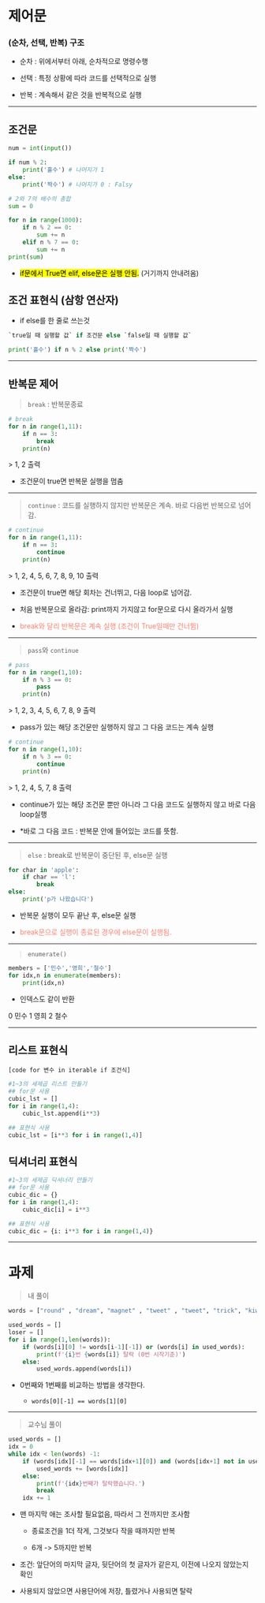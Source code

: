 # 제어문

### (순차, 선택, 반복) 구조

- 순차 : 위에서부터 아래, 순차적으로 명령수행

- 선택 : 특정 상황에 따라 코드를 선택적으로 실행

- 반복 : 계속해서 같은 것을 반복적으로 실행

---

## 조건문

```python
num = int(input())

if num % 2:
    print('홀수') # 나머지가 1
else:
    print('짝수') # 나머지가 0 : Falsy
```

```python
# 2와 7의 배수의 총합
sum = 0

for n in range(1000):
    if n % 2 == 0:
        sum += n
    elif n % 7 == 0:
        sum += n
print(sum)
```

- <mark>if문에서 True면 elif, else문은 실행 안됨.</mark> (거기까지 안내려옴)

## 조건 표현식 (삼항 연산자)

- if else를 한 줄로 쓰는것

```python
`true일 때 실행할 값` if 조건문 else `false일 때 실행할 값`
```

```python
print('홀수') if n % 2 else print('짝수')
```

---

## 반복문 제어

> `break` : 반복문종료

```python
# break
for n in range(1,11):
    if n == 3:
        break
    print(n)
```

\> 1, 2 출력

- 조건문이 true면 반복문 실행을 멈춤

---

> `continue` : 코드를 실행하지 않지만 반복문은 계속. 바로 다음번 반복으로 넘어감.

```python
# continue
for n in range(1,11):
    if n == 3:
        continue
    print(n)
```

\> 1, 2, 4, 5, 6, 7, 8, 9, 10 출력

- 조건문이 true면 해당 회차는 건너뛰고, 다음 loop로 넘어감.

- 처음 반복문으로 올라감: print까지 가지않고 for문으로 다시 올라가서 실행

- <span style='color:salmon'>break와 달리 반복문은 계속 실행 (조건이 True일때만 건너뜀)</span>

---

> `pass`와 `continue`

```python
# pass
for n in range(1,10):
    if n % 3 == 0:
        pass
    print(n)
```

\> 1, 2, 3, 4, 5, 6, 7, 8, 9 출력

- pass가 있는 해당 조건문만 실행하지 않고 그 다음 코드는 계속 실행

```python
# continue
for n in range(1,10):
    if n % 3 == 0:
        continue
    print(n)
```

\> 1, 2, 4, 5, 7, 8 출력

- continue가 있는 해당 조건문 뿐만 아니라 그 다음 코드도 실행하지 않고 바로 다음 loop실행

- *바로 그 다음 코드 : 반복문 안에 들어있는 코드를 뜻함.

---

> `else` : break로 반복문이 중단된 후, else문 실행

```python
for char in 'apple':
    if char == 'l':
        break
else:
    print('p가 나왔습니다')
```

- 반복문 실행이 모두 끝난 후, else문 실행

- <span style='color:salmon'>break문으로 실행이 종료된 경우에 else문이 실행됨.</span>

---

> `enumerate()` 

```python
members = ['민수','영희','철수']
for idx,n in enumerate(members):
    print(idx,n)
```

- 인덱스도 같이 반환

0 민수
1 영희
2 철수

---

## 리스트 표현식

`[code for 변수 in iterable if 조건식]`

```python
#1~3의 세제곱 리스트 만들기
## for문 사용
cubic_lst = []
for i in range(1,4):
    cubic_lst.append(i**3)

## 표현식 사용
cubic_lst = [i**3 for i in range(1,4)]
```

## 딕셔너리 표현식

```python
#1~3의 세제곱 딕셔너리 만들기
## for문 사용
cubic_dic = {}
for i in range(1,4):
    cubic_dic[i] = i**3

## 표현식 사용
cubic_dic = {i: i**3 for i in range(1,4)}
```

---

# 과제

> 내 풀이

```python
words = ["round" , "dream", "magnet" , "tweet" , "tweet", "trick", "kiwi"]

used_words = []
loser = []
for i in range(1,len(words)):
    if (words[i][0] != words[i-1][-1]) or (words[i] in used_words):
        print(f'{i}번 {words[i]} 탈락 (0번 시작기준)')
    else:
        used_words.append(words[i])
```

- 0번째와 1번째를 비교하는 방법을 생각한다.
  
  - `words[0][-1] == words[1][0]` 

---

>  교수님 풀이

```python
used_words = []
idx = 0
while idx < len(words) -1:
    if (words[idx][-1] == words[idx+1][0]) and (words[idx+1] not in used_words)::
        used_words += [words[idx]]
    else:
        print(f'{idx}번째가 탈락했습니다.')
        break
    idx += 1
```

- 맨 마지막 애는 조사할 필요없음, 따라서 그 전까지만 조사함
  
  - 종료조건을 1더 작게, 그것보다 작을 때까지만 반복
  
  - 6개 -> 5까지만 반복

- 조건: 앞단어의 마지막 글자, 뒷단어의 첫 글자가 같은지, 이전에 나오지 않았는지 확인

- 사용되지 않았으면 사용단어에 저장, 틀렸거나 사용되면 탈락
